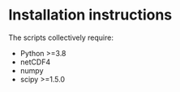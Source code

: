 # Installation instructions

The scripts collectively require:
 * Python >=3.8
 * netCDF4
 * numpy
 * scipy >=1.5.0
